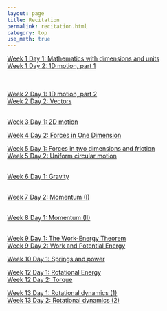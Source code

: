 ```yaml
---
layout: page
title: Recitation
permalink: recitation.html
category: top
use_math: true
---
```



<a href="recitation/week1/recitation-units-motion.pdf">Week 1 Day 1: Mathematics with dimensions and units </a><br>
<a href="recitation/week1/recitation-1D-motion-1.pdf">Week 1 Day 2: 1D motion, part 1</a>

<br><br>
<a href="recitation/week2/recitation-1D-motion-2.pdf">Week 2 Day 1: 1D motion, part 2</a><br>
<a href="recitation/week2/recitation-vectors.pdf">Week 2 Day 2: Vectors</a><br>
<br>

<a href="recitation/week3/recitation-2D-motion.pdf">Week 3 Day 1: 2D motion</a><br>

<a href="recitation/week4/recitation-forces.pdf">Week 4 Day 2: Forces in One Dimension</a><br>

<a href="recitation/week5/recitation-forces2.pdf">Week 5 Day 1: Forces in two
 dimensions and friction</a><br>
<a href="recitation/week5/recitation-uniform-circular-motion-1.pdf">Week 5 Day 2: Uniform circular motion</a><br>
<br>

<a href="recitation/week6/recitation-gravity.pdf">Week 6 Day 1: Gravity</a><br>
<br>

<a href="recitation/week7/recitation-momentum-1.pdf">Week 7 Day 2: Momentum (I)</a><br>
<br>

<a href="recitation/week8/recitation-momentum-2.pdf">Week 8 Day 1: Momentum (II)</a><br>
<br>

<a href="recitation/week9/recitation-energy-1.pdf">Week 9 Day 1: The Work-Energy Theorem</a><br>
<a href="recitation/week9/recitation-potential-energy.pdf">Week 9 Day 2: Work and Potential Energy</a><br>

<a href="recitation/week10/recitation-springs-power.pdf">Week 10 Day 1: Springs and power</a><br>

<a href="recitation/week12/recitation-rotational-energy.pdf">Week 12 Day 1: Rotational Energy</a><br>
<a href="recitation/week12/recitation-torque-1.pdf">Week 12 Day 2: Torque</a>


<a href="recitation/week13/recitation-torque-2.pdf">Week 13 Day 1: Rotational dynamics (1)</a><br>
<a href="recitation/week13/recitation-torque-3.pdf">Week 13 Day 2: Rotational dynamics (2)</a>


